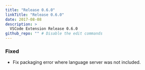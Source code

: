 ```yaml
---
title: "Release 0.6.0"
linkTitle: "Release 0.6.0"
date: 2017-08-08
description: >
  VSCode Extension Release 0.6.0
github_repo: "" # Disable the edit commands
---
```


### Fixed

- Fix packaging error where language server was not included.
